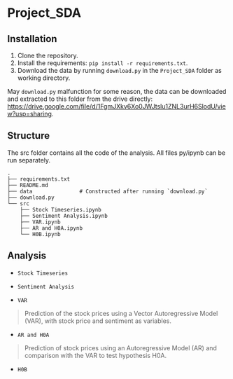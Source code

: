 # Project_SDA

## Installation

1. Clone the repository.
2. Install the requirements: `pip install -r requirements.txt`.
3. Download the data by running `download.py` in the `Project_SDA` folder as working directory.


May `download.py` malfunction for some reason, the data can be downloaded and extracted to this folder from the drive directly: https://drive.google.com/file/d/1FgmJXkv6Xo0JWJtslu1ZNL3urH6SlodU/view?usp=sharing.

## Structure

The src folder contains all the code of the analysis. All files py/ipynb can be run separately.

    .
    ├── requirements.txt
    ├── README.md
    ├── data               # Constructed after running `download.py`
    ├── download.py
    └── src
        ├── Stock Timeseries.ipynb
        ├── Sentiment Analysis.ipynb
        ├── VAR.ipynb
        ├── AR and H0A.ipynb
        └── H0B.ipynb

## Analysis

* `Stock Timeseries`
>

* `Sentiment Analysis`
>

* `VAR`
> Prediction of the stock prices using a Vector Autoregressive Model (VAR), with stock price and sentiment as variables.

* `AR and H0A`
> Prediction of stock prices using an Autoregressive Model (AR) and comparison with the VAR to test hypothesis H0A.

* `H0B`
>


